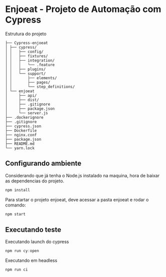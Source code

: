 # Enjoeat - Projeto de Automação com Cypress

Estrutura do projeto
```
├── Cypress-enjoeat
│ ├── cypress/
│ │   ├── config/
│ │   ├── fixtures/
│ │   ├── integration/
│ │   │   └── .feature
│ │   ├── plugins/
│ │   └── support/
│ │       ├── elements/
│ │       ├── pages/
│ │       └── step_definitions/
│ └── enjoeat
│     ├── api/
│     ├── dist/
│     ├── .gitignore
│     ├── package.json
│     └── server.js
├── .dockerignore
├── .gitignore
├── cypress.json
├── Dockerfile
├── nginx.conf
├── package.json
├── README.md
└── yarn.lock
```

## Configurando ambiente

Considerando que já tenha o Node.js instalado na maquina, hora de baixar as dependencias do projeto.
```js
npm install
```
Para startar o projeto enjoeat, deve acessar a pasta enjoeat e rodar o comando:
```js
npm start
```

## Executando teste

Executando launch do cypress
```js
npm run cy:open
```

Executando em headless
```js
npm run ci
```
